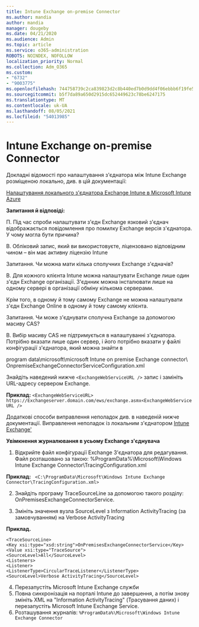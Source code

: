 ```yaml
---
title: Intune Exchange on-premise Connector
ms.author: mandia
author: mandia
manager: dougeby
ms.date: 04/21/2020
ms.audience: Admin
ms.topic: article
ms.service: o365-administration
ROBOTS: NOINDEX, NOFOLLOW
localization_priority: Normal
ms.collection: Adm_O365
ms.custom:
- "6732"
- "9003775"
ms.openlocfilehash: 744758739c2ca839823d2c8b440ed7b0d9dd4f06ebbb6f19fe52041a6710c4b4
ms.sourcegitcommit: b5f7da89a650d2915dc652449623c78be6247175
ms.translationtype: MT
ms.contentlocale: uk-UA
ms.lasthandoff: 08/05/2021
ms.locfileid: "54013985"
---
```

# <a name="intune-exchange-on-premise-connector"></a>Intune Exchange on-premise Connector

Докладні відомості про налаштування з'єднатора між Intune Exchange розміщеною локально, див. в цій документації:

[Налаштування локального з'єднатора Exchange Intune в Microsoft Intune Azure](https://docs.microsoft.com/intune/exchange-connector-install)

**Запитання й відповіді:**

П. Під час спроби налаштувати з'єдн Exchange язковий з'єднач відображається повідомлення про помилку Exchange версія з'єднатора. У чому могла бути причина?

В. Обліковий запис, який ви використовуєте, ліцензовано відповідним чином – він має активну ліцензію Intune

Запитання. Чи можна мати кілька сполучних Exchange з'єдначів?

В. Для кожного клієнта Intune можна налаштувати Exchange лише один з'єдн Exchange організації. З'єднник можна інсталювати лише на одному сервері в організації обміну кількома серверами.

Крім того, в одному й тому самому Exchange не можна налаштувати з'єдн Exchange Online в одному й тому самому клієнта.

Запитання. Чи може з'єднувати сполучна Exchange за допомогою масиву CAS?

В. Вибір масиву CAS не підтримується в налаштуванні з'єднатора. Потрібно вказати лише один сервер, і його потрібно вказати у файлі конфігурації з'єднатора, який можна знайти в

program data\microsoft\microsoft Intune on premise Exchange connector\ OnpremiseExchangeConnectorServiceConfiguration.xml

Знайдіть наведений нижче ```<ExchangeWebServiceURL />``` запис і замініть URL-адресу сервером Exchange.

**Приклад:**
```<ExchangeWebServiceURL> https://Exchangeserver.domain.com/ews/exchange.asmx<ExchangeWebServiceURL />```

Додаткові способи виправлення неполадок див. в наведеній нижче документації. Виправлення неполадок із локальним з'єднатором [Intune Exchange'](https://support.microsoft.com/help/4471887/troubleshooting-exchange-connector-in-microsoft-intune)

**Увімкнення журналювання в усьому Exchange з'єднувача**

1. Відкрийте файл конфігурації Exchange З'єднатора для редагування.  
Файл розташовано за такою: %ProgramData%\Microsoft\Windows Intune Exchange Connector\TracingConfiguration.xml  

**Приклад:**
``` <C:\ProgramData\Microsoft\Windows Intune Exchange Connector\TracingConfiguration.xml>```
  
2. Знайдіть програму TraceSourceLine за допомогою такого розділу: OnPremisesExchangeConnectorService.  
  
3. Змініть значення вузла SourceLevel з Information ActivityTracing (за замовчуванням) на Verbose ActivityTracing  

**Приклад.**
```
<TraceSourceLine>  
<Key xsi:type="xsd:string">OnPremisesExchangeConnectorService</Key>  
<Value xsi:type="TraceSource">  
<SourceLevel>All</SourceLevel>  
<Listeners>  
<Listener>  
<ListenerType>CircularTraceListener</ListenerType>
<SourceLevel>Verbose ActivityTracing</SourceLevel>
```
4. Перезапустіть Microsoft Intune Exchange служби  
5. Повна синхронізація на порталі Intune до завершення, а потім знову змініть XML на "Information ActivityTracing" (Трасування даних) і перезапустіть Microsoft Intune Exchange Service.  
6. Розташування журналів: `%ProgramData%\Microsoft\Windows Intune Exchange Connector`